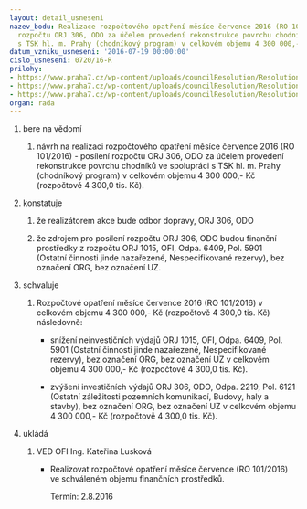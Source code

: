 ```yaml
---
layout: detail_usneseni
nazev_bodu: Realizace rozpočtového opatření měsíce července 2016 (RO 101/2016) - posílení
  rozpočtu ORJ 306, ODO za účelem provedení rekonstrukce povrchu chodníků ve spolupráci
  s TSK hl. m. Prahy (chodníkový program) v celkovém objemu 4 300 000,- Kč.
datum_vzniku_usneseni: '2016-07-19 00:00:00'
cislo_usneseni: 0720/16-R
prilohy:
- https://www.praha7.cz/wp-content/uploads/councilResolution/Resolutions/27997/export/Duvodovazprava~83864.docx
- https://www.praha7.cz/wp-content/uploads/councilResolution/Resolutions/27997/export/ODOIS432016Kov_pozadaveknarozpoctoveopatreni~83863.doc
- https://www.praha7.cz/wp-content/uploads/councilResolution/Resolutions/27997/export/export~298239.pdf
organ: rada
---
```

<ol class="urzList_view" id="urzList">
<li class="urzClass1" id=""><span name="1">bere na vědomí</span> 
<ol class="urzOlClass">
<li class="urzClass2" style="TEXT-ALIGN: left" id=""><span><p>návrh na realizaci rozpočtového opatření měsíce července 2016 (RO 101/2016) - posílení rozpočtu ORJ 306, ODO za účelem provedení rekonstrukce povrchu chodníků ve spolupráci s TSK hl. m. Prahy (chodníkový program) v celkovém objemu 4 300 000,- Kč (rozpočtově 4 300,0 tis. Kč).</p></span></li></ol></li>
<li class="urzClass1" id=""><span name="6">konstatuje</span> 
<ol class="urzOlClass">
<li class="urzClass2" style="TEXT-ALIGN: left" id=""><span><p>že realizátorem akce bude odbor dopravy, ORJ 306, ODO</p></span></li>
<li class="urzClass2" style="TEXT-ALIGN: left" id=""><span><p>že zdrojem pro posílení rozpočtu ORJ 306, ODO budou finanční prostředky z rozpočtu ORJ 1015, OFI, Odpa. 6409, Pol. 5901 (Ostatní&nbsp;činnosti jinde nazařezené, Nespecifikované rezervy), bez označení ORG, bez označení UZ.</p></span></li></ol></li>
<li class="urzClass1" id=""><span name="24">schvaluje</span> 
<ol class="urzOlClass">
<li class="urzClass2" style="TEXT-ALIGN: left" id=""><span><p>Rozpočtové opatření měsíce července 2016 (RO 101/2016) v celkovém objemu 4 300 000,- Kč (rozpočtově 4 300,0 tis. Kč) následovně:</p></span>
<ul class="urzUlClass">
<li class="urzClass3" style="TEXT-ALIGN: left" id=""><span><p>snížení neinvestičních výdajů ORJ 1015, OFI, Odpa. 6409, Pol. 5901 (Ostatní činnosti jinde nazařezené, Nespecifikované rezervy), bez označení ORG, bez označení UZ v celkovém objemu 4 300 000,- Kč (rozpočtově 4 300,0 tis. Kč).</p></span></li>
<li class="urzClass3" style="TEXT-ALIGN: left" id=""><span><p>zvýšení investičních výdajů ORJ 306, ODO, Odpa. 2219, Pol. 6121 (Ostatní záležitosti pozemních komunikací, Budovy, haly a stavby), bez označení ORG, bez označení UZ v celkovém objemu 4 300 000,- Kč (rozpočtově 4 300,0 tis. Kč).&nbsp;</p></span></li></ul></li></ol></li><li class="urzClass1" id="urzUkoly"><span name="1">ukládá</span><ol class="urzOlClass"><li class="urzClass2"><span><p>VED OFI Ing. Kateřina Lusková</p></span><ul class="urzUlClass"><li class="urzClass3"><span><p>Realizovat rozpočtové opatření měsíce července (RO 101/2016) ve schváleném objemu finančních prostředků.</p></span><span class="urzUkolTermin">  Termín:&nbsp;2.8.2016</span></li></ul></li></ol></li>
</ol>